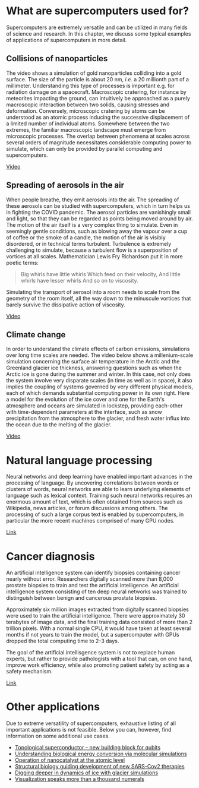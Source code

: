 # What are supercomputers used for?

Supercomputers are extremely versatile and can be utilized in many fields
of science and research. In this chapter, we discuss some typical examples
of applications of supercomputers in more detail.

## Collisions of nanoparticles

The video shows a simulation of gold nanoparticles colliding into a gold
surface. The size of the particle is about 20 nm, *i.e.* a 20 millionth part
of a millimeter. Understanding this type of processes is important e.g. for
radiation damage on a spacecraft.
Macroscopic cratering, for instance by meteorites impacting the ground, can
intuitively be approached as a purely macroscopic interaction between two
solids, causing stresses and deformation.
Conversely, microscopic cratering by atoms can be understood as an atomic
process inducing the successive displacement of a limited number of individual
atoms.
Somewhere between the two extremes, the familiar macroscopic landscape must
emerge from microscopic processes. The overlap between phenomena at scales
across several orders of magnitude necessitates considerable computing power to
simulate, which can only be provided by parallel computing and supercomputers.

[Video](https://kannu.csc.fi/s/mJRjwt9c3XYN82Q)

## Spreading of aerosols in the air

When people breathe, they emit aerosols into the air. The spreading of
these aerosols can be studied with supercomputers, which in turn helps us
in fighting the COVID pandemic. The aerosol particles are vanishingly small and
light, so that they can be regarded as points being moved around by air.
The motion of the air itself is a very complex thing to simulate. Even in
seemingly gentle conditions, such as blowing away the vapour over a cup of
coffee or the smoke of a candle, the motion of the air is visibly disordered, or
in technical terms turbulent.
Turbulence is extremely challenging to simulate, because a turbulent flow is a
superposition of vortices at all scales. Mathematician Lewis Fry Richardson put
it in more poetic terms:

> Big whirls have little whirls Which feed on their velocity,
> And little whirls have lesser whirls And so on to viscosity.

Simulating the transport of aerosol into a room needs to scale
from the geometry of the room itself, all the way down to the minuscule vortices
that barely survive the dissipative action of viscosity.

[Video](https://youtu.be/5OIyde6STZ0)

## Climate change

In order to understand the climate effects of carbon emissions,
simulations over long time scales are needed. The video below shows
a millenium-scale simulation concerning the surface air temperature in
the Arctic and the Greenland glacier ice thickness, answering questions such as
when the Arctic ice is gone during the summer and winter. In this case, not only
does the system involve very disparate scales (in time as well as in space), it
also implies the coupling of systems governed by very different physical models,
each of which demands substantial computing power in its own right. Here a model
for the evolution of the ice cover and one for the Earth's atmosphere and oceans
are simulated in lockstep, providing each-other with time-dependent parameters
at the interface, such as snow precipitation from the atmosphere to the glacier,
and fresh water influx into the ocean due to the melting of the glacier.

[Video](https://esticc.net/highlights/visualisations/)

# Natural language processing

Neural networks and deep learning have enabled important advances in the
processing of language. By uncovering correlations between words or clusters of
words, neural networks are able to learn underlying elements of language such as
lexical context. Training such neural networks requires an enormous amount of text,
which is often obtained from sources such as Wikipedia, news articles, or forum
discussions among others. The processing of such a large corpus text is enabled
by supercomputers, in particular the more recent machines comprised of many GPU
nodes.

[Link](https://www.csc.fi/en/-/deepfin-luonnollisen-kielen-k%C3%A4sittelyn-aallonharjalla)

# Cancer diagnosis

An artificial intelligence system can identify biopsies containing
cancer nearly without error. Researchers digitally scanned more than
8,000 prostate biopsies to train and test the artificial
intelligence. An artificial intelligence system consisting of ten deep
neural networks was trained to distinguish between benign and
cancerous prostate biopsies.

Approximately six million images extracted from digitally scanned
biopsies were used to train the artificial intelligence. There were
approximately 30 terabytes of image data, and the final training data
consisted of more than 2 trillion pixels. With a normal single CPU, it
would have taken at least several months if not years to train the
model, but a supercomputer with GPUs dropped the total computing time to 2-3
days.

The goal of the artificial intellisgence system is not to replace
human experts, but rather to provide pathologists with a tool that
can, on one hand, improve work efficiency, while also promoting
patient safety by acting as a safety mechanism.


[Link](https://www.csc.fi/en/-/artificial-intelligence-detects-and-grades-prostate-cancer-nearly-without-error)


# Other applications

Due to extreme versatility of supercomputers, exhaustive listing of all important applications is 
not feasible. Below you can, however, find information on some additional use cases.

* [Topological superconductor – new building block for qubits](https://www.csc.fi/en/-/topologinen-suprajohde-uusi-vaihtoehto-kubittien-rakennusaineeksi)
* [Understanding biological energy conversion via molecular simulations](https://www.csc.fi/en/-/rakennebiologia-biokemia-ja-mitokondriaalisen-kompleksi-i-n-md-simulaatiot-apuproteiinilla-on-avainasema-biokonversiossa)
* [Operation of nanocatalyst at the atomic level](https://www.csc.fi/en/-/researchers-from-the-university-of-jyv%C3%A4skyl%C3%A4-and-xiamen-university-discover-how-a-nanocatalyst-operates-at-the-atomic-level)
* [Structural biology guiding development of new SARS-Cov2 therapies](https://www.csc.fi/en/-/rakennebiologia-apuna-sars-cov2-l%C3%A4%C3%A4kekehityksess%C3%A4)
* [Digging deeper in dynamics of ice with glacier simulations](https://www.csc.fi/en/-/digging-deeper-in-dynamics-of-ice)
* [Visualization speaks more than a thousand numerals](https://www.csc.fi/en/-/visualization-speaks-more-than-a-thousand-numerals)
